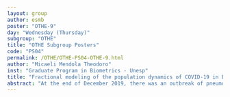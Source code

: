 ```yaml
---
layout: group
author: esmb
poster: "OTHE-9"
day: "Wednesday (Thursday)"
subgroup: "OTHE"
title: "OTHE Subgroup Posters"
code: "PS04"
permalink: /OTHE/OTHE-PS04-OTHE-9.html
author: "Micaeli Mendola Theodoro"
inst: "Graduate Program in Biometrics - Unesp"
title: "Fractional modeling of the population dynamics of COVID-19 in Brazil"
abstract: "At the end of December 2019, there was an outbreak of pneumonia accompanied by fever, dry cough, fatigue and possible gastrointestinal problems, which initially occurred in Wuhan, China, the virus responsible for the infection was sequenced and became known as SARS-CoV-2 and the disease caused by its infection, such as Coronavirus Disease, 2019 (COVID-19).  The first case of COVID-19 in Brazil was on February 25, 2020. On March 23, we reached the mark of 12.047.526 cases and 295.425 deaths from COVID-19. In this work, we present a model of fractional differential equations, aiming to embed the effect of simplifications in the non-integer order of the derivative. We use FracPECE, which is an algorithm to find the numerical solution of a system of non-linear fractional differential equations (FDE) and the least squares method to estimate the model parameters."
---
```

